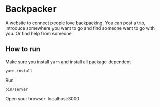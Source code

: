 # Backpacker

A website to connect people love backpacking.
You can post a trip, introduce somewhere you want to go and find someone want to go with you. Or find help from someone


## How to run

Make sure you install `yarn` and install all package dependent

```
yarn install
```

Run 
```
bin/server
```

Open your browser: localhost:3000
